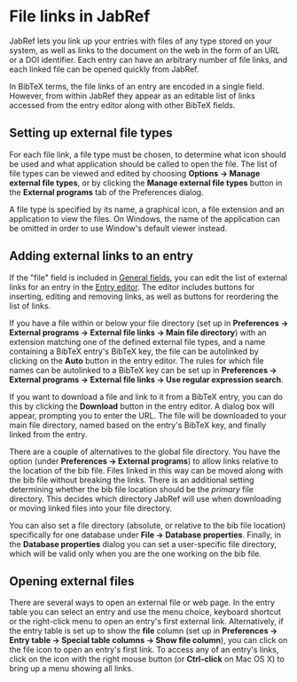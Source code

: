 File links in JabRef
====================

JabRef lets you link up your entries with files of any type stored on your system, as well as links to the document on the web in the form of an URL or a DOI identifier. Each entry can have an arbitrary number of file links, and each linked file can be opened quickly from JabRef.

In BibTeX terms, the file links of an entry are encoded in a single field. However, from within JabRef they appear as an editable list of links accessed from the entry editor along with other BibTeX fields.

Setting up external file types
------------------------------

For each file link, a file type must be chosen, to determine what icon should be used and what application should be called to open the file. The list of file types can be viewed and edited by choosing **Options -&gt; Manage external file types**, or by clicking the **Manage external file types** button in the **External programs** tab of the Preferences dialog.

A file type is specified by its name, a graphical icon, a file extension and an application to view the files. On Windows, the name of the application can be omitted in order to use Window's default viewer instead.

Adding external links to an entry
---------------------------------

If the "file" field is included in [General fields](GeneralFields.html), you can edit the list of external links for an entry in the [Entry editor](EntryEditorHelp.html). The editor includes buttons for inserting, editing and removing links, as well as buttons for reordering the list of links.

If you have a file within or below your file directory (set up in **Preferences -&gt; External programs -&gt; External file links -&gt; Main file directory**) with an extension matching one of the defined external file types, and a name containing a BibTeX entry's BibTeX key, the file can be autolinked by clicking on the **Auto** button in the entry editor. The rules for which file names can be autolinked to a BibTeX key can be set up in **Preferences -&gt; External programs -&gt; External file links -&gt; Use regular expression search**.

If you want to download a file and link to it from a BibTeX entry, you can do this by clicking the **Download** button in the entry editor. A dialog box will appear, prompting you to enter the URL. The file will be downloaded to your main file directory, named based on the entry's BibTeX key, and finally linked from the entry.

There are a couple of alternatives to the global file directory. You have the option (under **Preferences -&gt; External programs**) to allow links relative to the location of the bib file. Files linked in this way can be moved along with the bib file without breaking the links. There is an additional setting determining whether the bib file location should be the *primary* file directory. This decides which directory JabRef will use when downloading or moving linked files into your file directory.

You can also set a file directory (absolute, or relative to the bib file location) specifically for one database under **File -&gt; Database properties**. Finally, in the **Database properties** dialog you can set a user-specific file directory, which will be valid only when you are the one working on the bib file.

Opening external files
----------------------

There are several ways to open an external file or web page. In the entry table you can select an entry and use the menu choice, keyboard shortcut or the right-click menu to open an entry's first external link. Alternatively, if the entry table is set up to show the **file** column (set up in **Preferences -&gt; Entry table -&gt; Special table columns -&gt; Show file column**), you can click on the file icon to open an entry's first link. To access any of an entry's links, click on the icon with the right mouse button (or **Ctrl-click** on Mac OS X) to bring up a menu showing all links.
